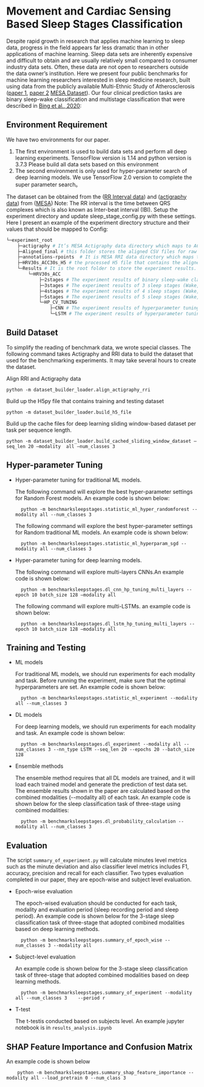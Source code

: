 Movement and Cardiac Sensing Based Sleep Stages Classification
=========================

Despite rapid growth in research that applies machine learning to sleep data, progress in the field appears far less dramatic than in other applications of machine learning.
Sleep data sets are inherently expensive and difficult to obtain and are usually relatively small compared to consumer industry data sets. Often, these data are not open to researchers outside the data owner’s institution.
Here we present four public benchmarks for machine learning researchers interested in sleep medicine research, built using data from the publicly available Multi-Ethnic Study of Atherosclerosis ([paper 1](https://www.ncbi.nlm.nih.gov/pubmed/27070134), [paper 2](https://www.ncbi.nlm.nih.gov/pubmed/29860441) [MESA Dataset]( https://sleepdata.org/datasets/mesa)). Our four clinical prediction tasks are binary sleep-wake classification and multistage classification that were described in [Bing et al., 2020]():

## Environment Requirement

We have two environments for our paper.

1. The first environment is used to build data sets and perform all deep learning experiments. TensorFlow version is 1.14 and python version is 3.7.3
Please build all data sets based on this environment
2. The second environment is only used for hyper-parameter search of deep learning models. We use TensorFlow 2.0 version to complete the super parameter search。

The dataset can be obtained from the ([RR Interval data](https://sleepdata.org/datasets/mesa/files/polysomnography/annotations-rpoints])) and ([actigraphy data](https://sleepdata.org/datasets/mesa/files/actigraphy)) from ([MESA](https://sleepdata.org/datasets/mesa))
Note: The RR interval is the time between QRS complexes which is also known as Inter-beat interval (IBI).
Setup the experiment directory and update sleep_stage_config.py with these settings.
Here I present an example of the experiment directory structure and their values that should be mapped to Config:
```bash
└─experiment_root
    ├─actigraphy # It’s MESA Actigraphy data directory which maps to ACC_PATH
    ├─Aligned_final # this folder stores the aligned CSV files for raw activity counts and RR intervals.
    ├─annotations-rpoints  # It is MESA RRI data directory which maps to HR_PATH
    ├─HRV30s_ACC30s_H5 # the processed H5 file that contains the aligned HRV features and actigraphy features which maps to H5_OUTPUT_PATH
    └─Results # It is the root folder to store the experiment results. The folder path that saves the results of each task will be a member of python dictionary STAGE_OUTPUT_FOLDER_HRV30s. Its value should assign to EXPERIMENT_RESULTS_ROOT_FOLDER
        └─HRV30s_ACC
            ├─2stages # The experiment results of binary sleep-wake classification will be stored in this folder
            ├─3stages # The experiment results of 3 sleep stages (Wake, REM and NREM) classification task will be stored in this folder
            ├─4stages # The experiment results of 4 sleep stages (Wake, Light, Deep and REM Sleep) classification will be stored in this folder
            ├─5stages # The experiment results of 5 sleep stages (Wake, N1, N2, N3 and REM) classification will be stored in this folder
            └─HP_CV_TUNING 
                ├─CNN # The experiment results of hyperparameter tuning for convolutional neural networks will be stored in this folder
                └─LSTM # The experiment results of hyperparameter tuning for LSTMs will be stored in this folder

```


## Build Dataset

To simplify the reading of benchmark data, we wrote special classes. The following command takes Actigraphy and RRI data to build the dataset that used for the benchmarking experiments. It may take several hours to create the dataset.

Align RRI and Actigraphy data

    python -m dataset_builder_loader.align_actigraphy_rri

Build up the H5py file that contains training and testing dataset

    python -m dataset_builder_loader.build_h5_file
    
Build up the cache files for deep learning sliding window-based dataset per task per sequence length.
    
    python -m dataset_builder_loader.build_cached_sliding_window_dataset –seq_len 20 –modality  all –num_classes 3
 
## Hyper-parameter Tuning
* Hyper-parameter tuning for traditional ML models. 
    
    The following command will explore the best hyper-parameter settings for Random Forest models. An example code is shown below:
        
        python -m benchmarksleepstages.statistic_ml_hyper_randomforest --modality all --num_classes 3

    The following command will explore the best hyper-parameter settings for Random traditional ML models. An example code is shown below:
        
        python -m benchmarksleepstages.statistic_ml_hyperparam_sgd --modality all --num_classes 3
* Hyper-parameter tuning for deep learning models. 
    
    The following command will explore multi-layers CNNs.An example code is shown below:

        python -m benchmarksleepstages.dl_cnn_hp_tuning_multi_layers --epoch 10 batch_size 128 –modality all
    
    The following command will explore multi-LSTMs. an example code is shown below:
        
        python -m benchmarksleepstages.dl_lstm_hp_tuning_multi_layers --epoch 10 batch_size 128 –modality all

## Training and Testing
* ML models
    
    For traditional ML models, we should run experiments for each modality and task. Before running the experiment, make sure that the optimal hyperparameters are set. An example code is shown below:
    
        python -m benchmarksleepstages.statistic_ml_experiment --modality all --num_classes 3
* DL models
    
    For deep learning models, we should run experiments for each modality and task. An example code is shown below:
        
        python -m benchmarksleepstages.dl_experiment --modality all --num_classes 3 --nn_type LSTM --seq_len 20 --epochs 20 --batch_size 128
 
* Ensemble methods
    
    The ensemble method requires that all DL models are trained, and it will load each trained model and generate the prediction of test data set. The ensemble results shown in the paper are calculated based on the combined modalities (--modality all) of each task.
An example code is shown below for the sleep classification task of three-stage using combined modalities:
        
        python -m benchmarksleepstages.dl_probability_calculation --modality all --num_classes 3
 
## Evaluation
The script `summary_of_experiment.py` will calculate minutes level metrics such as the minute deviation and also classifier level metrics includes F1, accuracy, precision and recall for each classifier. Two types evaluation completed in our paper, they are epoch-wise and subject level evaluation.
         
* Epoch-wise evaluation

    The epoch-wised evaluation should be conducted for each task, modality and evaluation period (sleep recording period and sleep period). An example code is shown below for the 3-stage sleep classification task of three-stage that adopted combined modalities based on deep learning methods.
 
        python -m benchmarksleepstages.summary_of_epoch_wise --num_classes 3 --modality all
 
* Subject-level evaluation 

    An example code is shown below for the 3-stage sleep classification task of three-stage that adopted combined modalities based on deep learning methods.
        
        python -m benchmarksleepstages.summary_of_experiment --modality all --num_classes 3    --period r
              
* T-test

    The t-testis conducted based on subjects level. An example jupyter notebook is in `results_analysis.ipynb`

## SHAP Feature Importance and Confusion Matrix
An example code is shown below 
        
        python -m benchmarksleepstages.summary_shap_feature_importance --modality all --load_pretrain 0 --num_class 3



